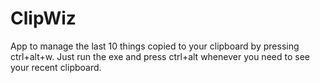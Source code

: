 # ClipWiz
App to manage the last 10 things copied to your clipboard by pressing ctrl+alt+w.
Just run the exe and press ctrl+alt whenever you need to see your recent clipboard.
